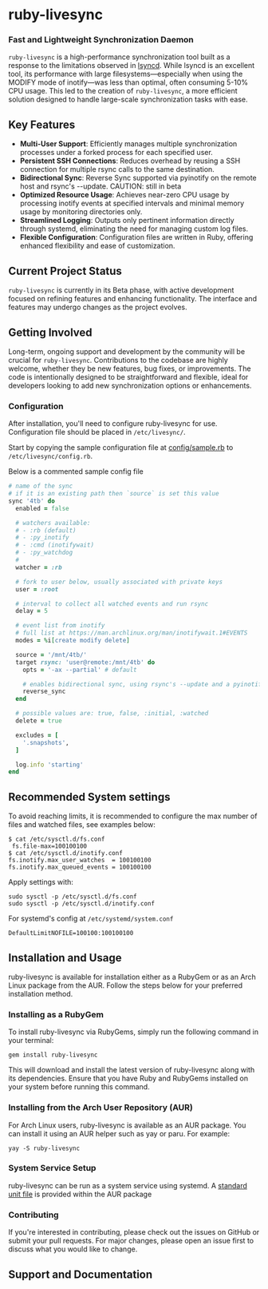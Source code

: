 # ruby-livesync
### Fast and Lightweight Synchronization Daemon

`ruby-livesync` is a high-performance synchronization tool built as a response to the limitations observed in [lsyncd](https://github.com/lsyncd/lsyncd).
While lsyncd is an excellent tool, its performance with large filesystems—especially when using the MODIFY mode of inotify—was less than optimal, often consuming 5-10% CPU usage.
This led to the creation of `ruby-livesync`, a more efficient solution designed to handle large-scale synchronization tasks with ease.

## Key Features

- **Multi-User Support**: Efficiently manages multiple synchronization processes under a forked process for each specified user.
- **Persistent SSH Connections**: Reduces overhead by reusing a SSH connection for multiple rsync calls to the same destination.
- **Bidirectional Sync**: Reverse Sync supported via pyinotify on the remote host and rsync's --update. CAUTION: still in beta
- **Optimized Resource Usage**: Achieves near-zero CPU usage by processing inotify events at specified intervals and minimal memory usage by monitoring directories only.
- **Streamlined Logging**: Outputs only pertinent information directly through systemd, eliminating the need for managing custom log files.
- **Flexible Configuration**: Configuration files are written in Ruby, offering enhanced flexibility and ease of customization.

## Current Project Status

`ruby-livesync` is currently in its Beta phase, with active development focused on refining features and enhancing functionality.
The interface and features may undergo changes as the project evolves.

## Getting Involved

Long-term, ongoing support and development by the community will be crucial for `ruby-livesync`.
Contributions to the codebase are highly welcome, whether they be new features, bug fixes, or improvements.
The code is intentionally designed to be straightforward and flexible, ideal for developers looking to add new synchronization options or enhancements.

### Configuration
After installation, you'll need to configure ruby-livesync for use. Configuration file should be placed in `/etc/livesync/`.

Start by copying the sample configuration file at [config/sample.rb](config/sample.rb) to `/etc/livesync/config.rb`.

Below is a commented sample config file
```ruby
# name of the sync
# if it is an existing path then `source` is set this value
sync '4tb' do
  enabled = false

  # watchers available:
  # - :rb (default)
  # - :py_inotify
  # - :cmd (inotifywait)
  # - :py_watchdog
  #
  watcher = :rb

  # fork to user below, usually associated with private keys 
  user = :root

  # interval to collect all watched events and run rsync
  delay = 5

  # event list from inotify
  # full list at https://man.archlinux.org/man/inotifywait.1#EVENTS
  modes = %i[create modify delete]

  source = '/mnt/4tb/'
  target rsync: 'user@remote:/mnt/4tb' do
    opts = '-ax --partial' # default

    # enables bidirectional sync, using rsync's --update and a pyinotify based watcher
    reverse_sync
  end

  # possible values are: true, false, :initial, :watched
  delete = true

  excludes = [
    '.snapshots',
  ]

  log.info 'starting'
end
```

## Recommended System settings
To avoid reaching limits, it is recommended to configure the max number of files and watched files, see examples below:

```
$ cat /etc/sysctl.d/fs.conf  
 fs.file-max=100100100
$ cat /etc/sysctl.d/inotify.conf 
fs.inotify.max_user_watches  = 100100100
fs.inotify.max_queued_events = 100100100
```
Apply settings with:
```
sudo sysctl -p /etc/sysctl.d/fs.conf
sudo sysctl -p /etc/sysctl.d/inotify.conf
```

For systemd's config at `/etc/systemd/system.conf`
```
DefaultLimitNOFILE=100100:100100100
```

## Installation and Usage

ruby-livesync is available for installation either as a RubyGem or as an Arch Linux package from the AUR. Follow the steps below for your preferred installation method.

### Installing as a RubyGem
To install ruby-livesync via RubyGems, simply run the following command in your terminal:
```
gem install ruby-livesync
```
This will download and install the latest version of ruby-livesync along with its dependencies. Ensure that you have Ruby and RubyGems installed on your system before running this command.

### Installing from the Arch User Repository (AUR)
For Arch Linux users, ruby-livesync is available as an AUR package. You can install it using an AUR helper such as yay or paru. For example:
```
yay -S ruby-livesync
```

### System Service Setup
ruby-livesync can be run as a system service using systemd. A [standard unit file](livesync.service) is provided within the AUR package

### Contributing

If you're interested in contributing, please check out the issues on GitHub or submit your pull requests.
For major changes, please open an issue first to discuss what you would like to change.

## Support and Documentation


